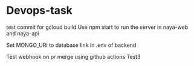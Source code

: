 # Devops-task
test commit for gcloud build
Use npm start to run the server in naya-web and naya-api

Set MONGO_URI to database link in .env of backend

Test webhook on pr merge using github actions
Test3
